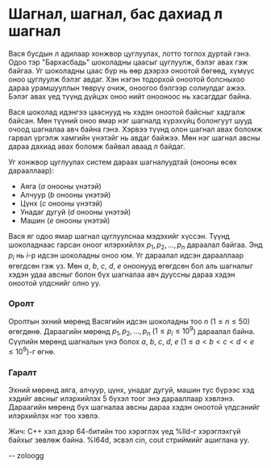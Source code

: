 Шагнал, шагнал, бас дахиад л шагнал
===================================
Вася бусдын л адилаар хонжвор цуглуулах, лотто тоглох дуртай гэнэ. Одоо тэр "Бархасбадь" шоколадны цаасыг цуглуулж, бэлэг авах гэж байгаа. Уг шоколадны цаас бүр нь өөр дээрээ оноотой бөгөөд, хүмүүс оноо цуглуулж бэлэг авдаг. Хэн нэгэн тодорхой оноотой болсныхоо дараа урамшууллын төврүү очиж, оноогоо бэлгээр солиулдаг ажээ. Бэлэг авах үед түүнд дүйцэх оноо нийт онооноос нь хасагддаг байна.

Вася шоколад идэнгээ цааснууд нь хэдэн оноотой байсныг хадгалж байсан. Мөн түүний оноо ямар нэг шагналд хүрэхүйц болонгуут шууд очоод шагналаа авч байна гэнэ. Хэрвээ түүнд олон шагнал авах боломж гарвал үргэлж хамгийн үнэтэйг нь авдаг байжээ. Мөн нэг шагнал авсны дараа дахиад авах боломж байвал аваад л байдаг.

Уг хонжвор цуглуулах систем дараах шагналуудтай (онооны өсөх дарааллаар):

 - Аяга ($a$ онооны үнэтэй)
 - Алчуур ($b$ онооны үнэтэй)
 - Цүнх ($c$ онооны үнэтэй)
 - Унадаг дугуй ($d$ онооны үнэтэй)
 - Машин ($e$ онооны үнэтэй)

Вася яг одоо ямар шагнал цуглуулснаа мэдэхийг хүссэн. Түүнд шоколаднаас гарсан оноог илэрхийлэх  $p_1, p_2, ... ,p_n$ дараалал байгаа. Энд $p_i$ нь $i$-р идсэн шоколадны оноо юм. Уг дараалал идсэн дарааллаар өгөгдсөн гэж үз. Мөн $a$, $b$, $c$, $d$, $e$ оноонууд өгөгдсөн бол аль шагналыг хэдэн удаа авсныг болон бүх шагналаа авч дууссны дараа хэдэн оноотой үлдснийг олно уу.

 
### Оролт
Оролтын эхний мөрөнд Васягийн идсэн шоколадны тоо $n$ ($1 ≤ n ≤ 50$) өгөгдөнө. Дараагийн мөрөнд $p_1, p_2, ..., p_n$ ($1 ≤ p_i ≤ 10^9$) дараалал байна. Сүүлийн мөрөнд шагналын үнэ болох $a$, $b$, $c$, $d$, $e$ ($1 ≤ a < b < c < d < e ≤ 10^9$)-г өгнө.


### Гаралт
Эхний мөрөнд аяга, алчуур, цүнх, унадаг дугуй, машин тус бүрээс хэд хэдийг авсныг илэрхийлэх 5 бүхэл тоог энэ дарааллаар хэвлэнэ. Дараагийн мөрөнд бүх шагналаа авсны дараа хэдэн оноотой үлдсэнийг илэрхийлэх нэг тоо хэвлэ.

Жич: C++ хэл дээр 64-битийн тоо хэрэглэх үед %lld-г хэрэглэхгүй байхыг зөвлөж
байна. %I64d, эсвэл cin, cout стриймийг ашиглана уу.

-- zoloogg
